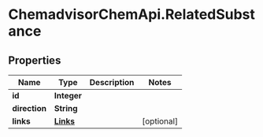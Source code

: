 # ChemadvisorChemApi.RelatedSubstance

## Properties
Name | Type | Description | Notes
------------ | ------------- | ------------- | -------------
**id** | **Integer** |  | 
**direction** | **String** |  | 
**links** | [**Links**](Links.md) |  | [optional] 


